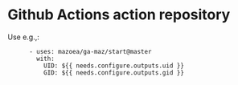 # Github Actions action repository

Use e.g.,:

```
      - uses: mazoea/ga-maz/start@master
        with:
          UID: ${{ needs.configure.outputs.uid }}
          GID: ${{ needs.configure.outputs.gid }}
```
